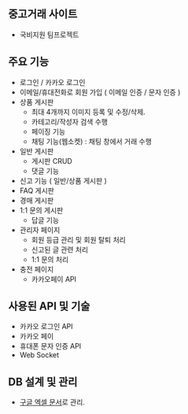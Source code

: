 
## 중고거래 사이트
- 국비지원 팀프로젝트 

## 주요 기능 
- 로그인 / 카카오 로그인
- 이메일/휴대전화로 회원 가입 ( 이메일 인증 / 문자 인증 ) 
- 상품 게시판 
  - 최대 4개까지 이미지 등록 및 수정/삭제. 
  - 카테고리/작성자 검색 수행
  - 페이징 기능
  - 채팅 기능(웹소켓) : 채팅 창에서 거래 수행
- 일반 게시판 
  - 게시판 CRUD
  - 댓글 기능 
- 신고 기능 ( 일반/상품 게시판 ) 
- FAQ 게시판 
- 경매 게시판 
- 1:1 문의 게시판
  - 답글 기능
- 관리자 페이지
  - 회원 등급 관리 및 회원 탈퇴 처리 
  - 신고된 글 관련 처리
  - 1:1 문의 처리
- 충전 페이지 
  - 카카오페이 API 
  
## 사용된 API 및 기술 
- 카카오 로그인 API 
- 카카오 페이 
- 휴대폰 문자 인증 API 
- Web Socket

## DB 설계 및 관리 
- [구글 엑셀 문서](https://docs.google.com/spreadsheets/d/1SUrH_TOGrgvRXoAVrBzQYaC3LYJXCh4Bp1cilh4-pH4/edit#gid=2091953308)로 관리. 
